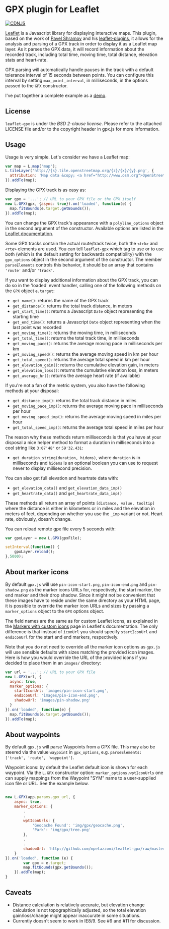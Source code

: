 GPX plugin for Leaflet
======================

[![CDNJS](https://img.shields.io/cdnjs/v/leaflet-gpx.svg)](https://cdnjs.com/libraries/leaflet-gpx)

[Leaflet](http://www.leafletjs.com) is a Javascript library for displaying
interactive maps. This plugin, based on the work of [Pavel
Shramov](http://github.com/shramov) and his
[leaflet-plugins](http://github.com/shramov/leaflet-plugins), it allows for the
analysis and parsing of a GPX track in order to display it as a Leaflet map
layer. As it parses the GPX data, it will record information about the recorded
track, including total time, moving time, total distance, elevation stats and
heart-rate.

GPX parsing will automatically handle pauses in the track with a default
tolerance interval of 15 seconds between points. You can configure this
interval by setting `max_point_interval`, in milliseconds, in the options
passed to the `GPX` constructor.

I've put together a complete example as a
[demo](http://mpetazzoni.github.com/leaflet-gpx/).


License
-------

`leaflet-gpx` is under the *BSD 2-clause license*. Please refer to the
attached LICENSE file and/or to the copyright header in gpx.js for more
information.

Usage
-----

Usage is very simple. Let's consider we have a Leaflet map:

```javascript
var map = L.map('map');
L.tileLayer('http://{s}.tile.openstreetmap.org/{z}/{x}/{y}.png', {
  attribution: 'Map data &copy; <a href="http://www.osm.org">OpenStreetMap</a>'
}).addTo(map);
```

Displaying the GPX track is as easy as:

```javascript
var gpx = '...'; // URL to your GPX file or the GPX itself
new L.GPX(gpx, {async: true}).on('loaded', function(e) {
  map.fitBounds(e.target.getBounds());
}).addTo(map);
```

You can change the GPX track's appearance with a `polyline_options` object in
the second argument of the constructor. Available options are listed in the
[Leaflet documentation](http://leafletjs.com/reference.html#polyline).

Some GPX tracks contain the actual route/track twice, both the `<trk>` and
`<rte>` elements are used. You can tell `leaflet-gpx` which tag to use or to
use both (which is the default setting for backwards compatibility) with the
`gpx_options` object in the second argument of the constructor. The member
`parseElements` controls this behavior, it should be an array that contains
`'route'` and/or `'track'`.


If you want to display additional information about the GPX track, you can do
so in the 'loaded' event handler, calling one of the following methods on the
`GPX` object `e.target`:

* `get_name()`: returns the name of the GPX track
* `get_distance()`: returns the total track distance, in meters
* `get_start_time()`: returns a Javascript `Date` object representing the
  starting time
* `get_end_time()`: returns a Javascript `Date` object representing when the
  last point was recorded
* `get_moving_time()`: returns the moving time, in milliseconds
* `get_total_time()`: returns the total track time, in milliseconds
* `get_moving_pace()`: returns the average moving pace in milliseconds per km
* `get_moving_speed()`: returns the average moving speed in km per hour
* `get_total_speed()`: returns the average total speed in km per hour
* `get_elevation_gain()`: returns the cumulative elevation gain, in meters
* `get_elevation_loss()`: returns the cumulative elevation loss, in meters
* `get_average_hr()`: returns the average heart rate (if available)

If you're not a fan of the metric system, you also have the following methods
at your disposal:

* `get_distance_imp()`: returns the total track distance in miles
* `get_moving_pace_imp()`: returns the average moving pace in milliseconds per 
  hour
* `get_moving_speed_imp()`: returns the average moving speed in miles per hour
* `get_total_speed_imp()`: returns the average total speed in miles per hour

The reason why these methods return milliseconds is that you have at your
disposal a nice helper method to format a duration in milliseconds into a cool
string like `3:07'48"` or `59'32.431`:

* `get_duration_string(duration, hidems)`, where `duration` is in
  milliseconds and `hidems` is an optional boolean you can use to request never
  to display millisecond precision.

You can also get full elevation and heartrate data with:

* `get_elevation_data()` and `get_elevation_data_imp()`
* `get_heartrate_data()` and `get_heartrate_data_imp()`

These methods all return an array of points `[distance, value, tooltip]` where
the distance is either in kilometers or in miles and the elevation in meters of
feet, depending on whether you use the `_imp` variant or not. Heart rate,
obviously, doesn't change.

You can reload remote gpx file every 5 seconds with:
```javascript
var gpxLayer = new L.GPX(gpxFile);

setInterval(function() {
	gpxLayer.reload();
},5000);
```


About marker icons
------------------

By default `gpx.js` will use `pin-icon-start.png`, `pin-icon-end.png` and
`pin-shadow.png` as the marker icons URLs for, respectively, the start marker,
the end marker and their drop shadow. Since it might not be convenient that
these images have to reside under the same directory as your HTML page, it is
possible to override the marker icon URLs and sizes by passing a
`marker_options` object to the `GPX` options object.

The field names are the same as for custom Leaflet icons, as explained in the
[Markers with custom icons](http://leafletjs.com/examples/custom-icons.html)
page in Leaflet's documentation. The only difference is that instead of
`iconUrl` you should specify `startIconUrl` and `endIconUrl` for the start and
end markers, respectively.

Note that you do not need to override all the marker icon options as `gpx.js`
will use sensible defaults with sizes matching the provided icon images. Here
is how you would override the URL of the provided icons if you decided to place
them in an `images/` directory:

```javascript
var url = '...'; // URL to your GPX file
new L.GPX(url, {
  async: true,
  marker_options: {
    startIconUrl: 'images/pin-icon-start.png',
    endIconUrl: 'images/pin-icon-end.png',
    shadowUrl: 'images/pin-shadow.png'
  }
}).on('loaded', function(e) {
  map.fitBounds(e.target.getBounds());
}).addTo(map);
```
About waypoints
---------------

By default `gpx.js` will parse Waypoints from a GPX file. This may also be steered via the value `waypoint` in `gpx_options`, e.g. `parseElements: ['track', 'route', 'waypoint']`. 

Waypoint icons: by default the Leaflet default icon is shown for each waypoint. Via the `L.GPX` constructor option: `marker_options.wptIconUrls` one can supply mappings from the Waypoint "SYM" name to a user-supplied icon file or URL. See the example below.

```javascript

new L.GPX(app.params.gpx_url, {
    async: true,
    marker_options: {
		.
		.
        wptIconUrls: {
            'Geocache Found': 'img/gpx/geocache.png',
            'Park': 'img/gpx/tree.png'
        },
		.
		.
        shadowUrl: 'http://github.com/mpetazzoni/leaflet-gpx/raw/master/pin-shadow.png'
    }
}).on('loaded', function (e) {
        var gpx = e.target;
        map.fitBounds(gpx.getBounds());
    }).addTo(map);
}
```

Caveats
-------

 * Distance calculation is relatively accurate, but elevation change
   calculation is not topographically adjusted, so the total elevation
   gain/loss/change might appear inaccurate in some situations.
 * Currently doesn't seem to work in IE8/9. See #9 and #11 for
   discussion.
